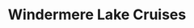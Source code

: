 ---
title: "Windermere Lake Cruises"
url: /bowness-on-windermere/windermere-lake-cruises/
shop: Tickets
---